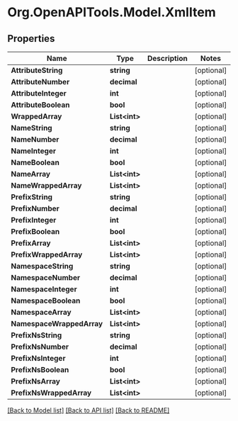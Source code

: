 
# Org.OpenAPITools.Model.XmlItem

## Properties

Name | Type | Description | Notes
------------ | ------------- | ------------- | -------------
**AttributeString** | **string** |  | [optional] 
**AttributeNumber** | **decimal** |  | [optional] 
**AttributeInteger** | **int** |  | [optional] 
**AttributeBoolean** | **bool** |  | [optional] 
**WrappedArray** | **List&lt;int&gt;** |  | [optional] 
**NameString** | **string** |  | [optional] 
**NameNumber** | **decimal** |  | [optional] 
**NameInteger** | **int** |  | [optional] 
**NameBoolean** | **bool** |  | [optional] 
**NameArray** | **List&lt;int&gt;** |  | [optional] 
**NameWrappedArray** | **List&lt;int&gt;** |  | [optional] 
**PrefixString** | **string** |  | [optional] 
**PrefixNumber** | **decimal** |  | [optional] 
**PrefixInteger** | **int** |  | [optional] 
**PrefixBoolean** | **bool** |  | [optional] 
**PrefixArray** | **List&lt;int&gt;** |  | [optional] 
**PrefixWrappedArray** | **List&lt;int&gt;** |  | [optional] 
**NamespaceString** | **string** |  | [optional] 
**NamespaceNumber** | **decimal** |  | [optional] 
**NamespaceInteger** | **int** |  | [optional] 
**NamespaceBoolean** | **bool** |  | [optional] 
**NamespaceArray** | **List&lt;int&gt;** |  | [optional] 
**NamespaceWrappedArray** | **List&lt;int&gt;** |  | [optional] 
**PrefixNsString** | **string** |  | [optional] 
**PrefixNsNumber** | **decimal** |  | [optional] 
**PrefixNsInteger** | **int** |  | [optional] 
**PrefixNsBoolean** | **bool** |  | [optional] 
**PrefixNsArray** | **List&lt;int&gt;** |  | [optional] 
**PrefixNsWrappedArray** | **List&lt;int&gt;** |  | [optional] 

[[Back to Model list]](../README.md#documentation-for-models)
[[Back to API list]](../README.md#documentation-for-api-endpoints)
[[Back to README]](../README.md)


